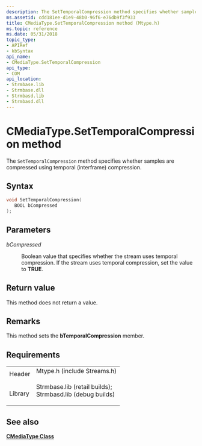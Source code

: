 ```yaml
---
description: The SetTemporalCompression method specifies whether samples are compressed using temporal (interframe) compression.
ms.assetid: cdd181ee-d1e9-48b0-96f6-e76db9f3f933
title: CMediaType.SetTemporalCompression method (Mtype.h)
ms.topic: reference
ms.date: 05/31/2018
topic_type: 
- APIRef
- kbSyntax
api_name: 
- CMediaType.SetTemporalCompression
api_type: 
- COM
api_location: 
- Strmbase.lib
- Strmbase.dll
- Strmbasd.lib
- Strmbasd.dll
---
```


# CMediaType.SetTemporalCompression method

The `SetTemporalCompression` method specifies whether samples are compressed using temporal (interframe) compression.

## Syntax


```C++
void SetTemporalCompression(
   BOOL bCompressed
);
```



## Parameters

<dl> <dt>

*bCompressed* 
</dt> <dd>

Boolean value that specifies whether the stream uses temporal compression. If the stream uses temporal compression, set the value to **TRUE**.

</dd> </dl>

## Return value

This method does not return a value.

## Remarks

This method sets the **bTemporalCompression** member.

## Requirements



|                    |                                                                                                                                                                                            |
|--------------------|--------------------------------------------------------------------------------------------------------------------------------------------------------------------------------------------|
| Header<br/>  | <dl> <dt>Mtype.h (include Streams.h)</dt> </dl>                                                                                     |
| Library<br/> | <dl> <dt>Strmbase.lib (retail builds); </dt> <dt>Strmbasd.lib (debug builds)</dt> </dl> |



## See also

<dl> <dt>

[**CMediaType Class**](cmediatype.md)
</dt> </dl>

 

 





